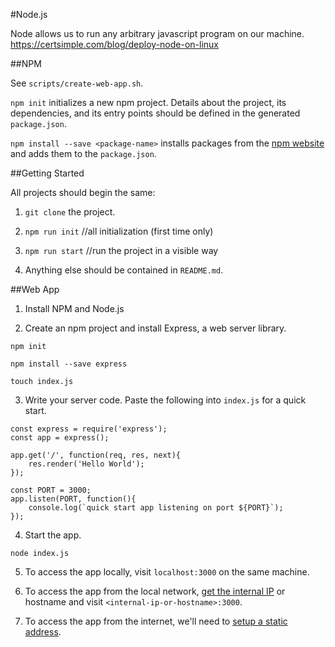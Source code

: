#Node.js

Node allows us to run any arbitrary javascript program on our machine.
https://certsimple.com/blog/deploy-node-on-linux



##NPM

See `scripts/create-web-app.sh`.

`npm init` initializes a new npm project. Details about the project, its dependencies, and its entry points should be defined in the generated `package.json`.

`npm install --save <package-name>` installs packages from the [npm website](npmjs.org) and adds them to the `package.json`.




##Getting Started

All projects should begin the same:

1. `git clone` the project.

2. `npm run init` //all initialization (first time only)

3. `npm run start` //run the project in a visible way

4. Anything else should be contained in `README.md`.




##Web App

1. Install NPM and Node.js



2. Create an npm project and install Express, a web server library.
```
npm init

npm install --save express

touch index.js
```

3. Write your server code. Paste the following into `index.js` for a quick start.
```
const express = require('express');
const app = express();

app.get('/', function(req, res, next){
	res.render('Hello World');
});

const PORT = 3000;
app.listen(PORT, function(){
	console.log(`quick start app listening on port ${PORT}`);
});
```

4. Start the app.
```
node index.js
```

5. To access the app locally, visit `localhost:3000` on the same machine.

6. To access the app from the local network, [get the internal IP](./network.md) or hostname and visit `<internal-ip-or-hostname>:3000`.


7. To access the app from the internet, we'll need to [setup a static address]('./network.md').